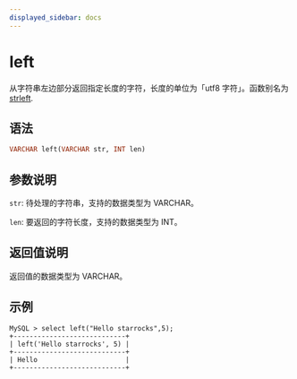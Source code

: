 ```yaml
---
displayed_sidebar: docs
---
```


# left



从字符串左边部分返回指定长度的字符，长度的单位为「utf8 字符」。函数别名为 [strleft](strleft.md).

## 语法

```Haskell
VARCHAR left(VARCHAR str, INT len)
```

## 参数说明

`str`: 待处理的字符串，支持的数据类型为 VARCHAR。

`len`: 要返回的字符长度，支持的数据类型为 INT。

## 返回值说明

返回值的数据类型为 VARCHAR。

## 示例

```Plain Text
MySQL > select left("Hello starrocks",5);
+----------------------------+
| left('Hello starrocks', 5) |
+----------------------------+
| Hello                      |
+----------------------------+
```